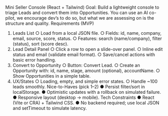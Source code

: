 Mini Seller Console (React + Tailwind)
Goal: Build a lightweight console to triage Leads and convert them into Opportunities. You can use an
AI co-pilot, we encourage dev’s to do so, but what we are assessing on is the structure and quality.
Requirements (MVP)
1. Leads List
○ Load from a local JSON file.
○ Fields: id, name, company, email, source, score, status.
○ Features: search (name/company), filter (status), sort (score desc).
2. Lead Detail Panel
○ Click a row to open a slide-over panel.
○ Inline edit status and email (validate email format).
○ Save/cancel actions with basic error handling.
3. Convert to Opportunity
○ Button: Convert Lead.
○ Create an Opportunity with: id, name, stage, amount (optional), accountName.
○ Show Opportunities in a simple table.
4. UX/States
○ Loading, empty, and simple error states.
○ Handle ~100 leads smoothly.
Nice-to-Haves (pick 1–2)
● Persist filter/sort in localStorage.
● Optimistic updates with a rollback on simulated failure.
● Responsive layout (desktop → mobile).
Tech Constraints
● React (Vite or CRA) + Tailwind CSS.
● No backend required; use local JSON and setTimeout to simulate latency.
